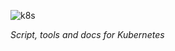 ![k8s](https://user-images.githubusercontent.com/35708820/82477279-a662de00-9aa5-11ea-894c-2393c3a2c737.png)


*Script, tools and docs for Kubernetes*
